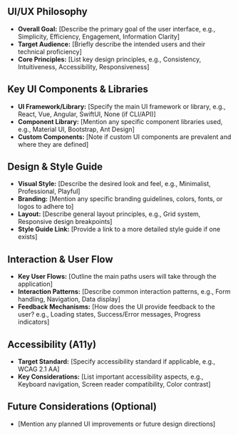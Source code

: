 ## UI/UX Philosophy

*   **Overall Goal:** [Describe the primary goal of the user interface, e.g., Simplicity, Efficiency, Engagement, Information Clarity]
*   **Target Audience:** [Briefly describe the intended users and their technical proficiency]
*   **Core Principles:** [List key design principles, e.g., Consistency, Intuitiveness, Accessibility, Responsiveness]

## Key UI Components & Libraries

*   **UI Framework/Library:** [Specify the main UI framework or library, e.g., React, Vue, Angular, SwiftUI, None (if CLI/API)]
*   **Component Library:** [Mention any specific component libraries used, e.g., Material UI, Bootstrap, Ant Design]
*   **Custom Components:** [Note if custom UI components are prevalent and where they are defined]

## Design & Style Guide

*   **Visual Style:** [Describe the desired look and feel, e.g., Minimalist, Professional, Playful]
*   **Branding:** [Mention any specific branding guidelines, colors, fonts, or logos to adhere to]
*   **Layout:** [Describe general layout principles, e.g., Grid system, Responsive design breakpoints]
*   **Style Guide Link:** [Provide a link to a more detailed style guide if one exists]

## Interaction & User Flow

*   **Key User Flows:** [Outline the main paths users will take through the application]
*   **Interaction Patterns:** [Describe common interaction patterns, e.g., Form handling, Navigation, Data display]
*   **Feedback Mechanisms:** [How does the UI provide feedback to the user? e.g., Loading states, Success/Error messages, Progress indicators]

## Accessibility (A11y)

*   **Target Standard:** [Specify accessibility standard if applicable, e.g., WCAG 2.1 AA]
*   **Key Considerations:** [List important accessibility aspects, e.g., Keyboard navigation, Screen reader compatibility, Color contrast]

## Future Considerations (Optional)

*   [Mention any planned UI improvements or future design directions]
